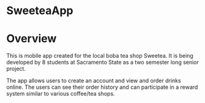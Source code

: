 # SweeteaApp
# Overview 
This is mobile app created for the local boba tea shop Sweetea. 
It is being developed by 8 students at Sacramento State as a two semester long senior project. 

The app allows users to create an account and view and order drinks online. The users can see their order history and can participate in a reward system similar to various coffee/tea shops. 
